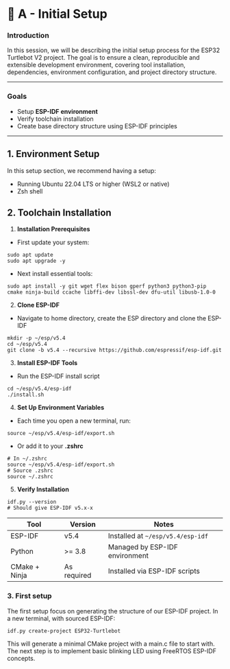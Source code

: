 # 📁 A - Initial Setup

### **Introduction**
In this session, we will be describing the initial setup process for the ESP32 Turtlebot V2 project.
The goal is to ensure a clean, reproducible and extensible development environment, covering tool installation, dependencies, environment configuration, and project directory structure.

---

### **Goals**
- Setup **ESP-IDF environment**
- Verify toolchain installation
- Create base directory structure using ESP-IDF principles

---

## 1. Environment Setup
In this setup section, we recommend having a setup:
- Running Ubuntu 22.04 LTS or higher (WSL2 or native)
- Zsh shell

## 2. Toolchain Installation
1. **Installation Prerequisites**
- First update your system:
```
sudo apt update
sudo apt upgrade -y 
```
- Next install essential tools:
```
sudo apt install -y git wget flex bison gperf python3 python3-pip cmake ninja-build ccache libffi-dev libssl-dev dfu-util libusb-1.0-0
```

2. **Clone ESP-IDF** 
- Navigate to home directory, create the ESP directory and clone the ESP-IDF
```
mkdir -p ~/esp/v5.4
cd ~/esp/v5.4
git clone -b v5.4 --recursive https://github.com/espressif/esp-idf.git
```
3. **Install ESP-IDF Tools**
- Run the ESP-IDF install script
```
cd ~/esp/v5.4/esp-idf
./install.sh
```
4. **Set Up Environment Variables**
- Each time you open a new terminal, run:
```
source ~/esp/v5.4/esp-idf/export.sh
```
- Or add it to your **.zshrc**
```
# In ~/.zshrc
source ~/esp/v5.4/esp-idf/export.sh
# Source .zshrc
source ~/.zshrc
```
5. **Verify Installation**
```
idf.py --version
# Should give ESP-IDF v5.x-x
```

| Tool             | Version        | Notes                             |
|------------------|----------------|-----------------------------------|
| ESP-IDF          | v5.4           | Installed at `~/esp/v5.4/esp-idf` |
| Python           | >= 3.8         | Managed by ESP-IDF environment    |
| CMake + Ninja    | As required    | Installed via ESP-IDF scripts     |


### 3. First setup
The first setup focus on generating the structure of our ESP-IDF project.
In a new terminal, with sourced ESP-IDF:
```
idf.py create-project ESP32-Turtlebot
```
This will generate a minimal CMake project with a main.c file to start with. The next step is to implement basic blinking LED using FreeRTOS ESP-IDF concepts.


